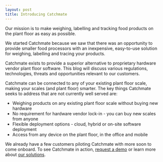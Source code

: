 ```yaml
---
layout: post
title: Introducing Catchmate
---
```


Our mission is to make weighing, labelling and tracking food products on the plant floor as easy as possible.

We started Catchmate because we saw that there was an opportunity to provide smaller food processors with an inexpensive, easy-to-use solution for weighing, labelling and tracing your products.

Catchmate exists to provide a superior alternative to proprietary hardware vendor plant floor software. This blog will discuss various regulations, technologies, threats and opportunities relevant to our customers.

Catchmate can be connected to any of your existing plant floor scale, making your scales (and plant floor) smarter. The key things Catchmate seeks to address that are not currently well served are:

- Weighing products on any existing plant floor scale without buying new hardware
- No requirement for hardware vendor lock-in - you can buy new scales from anyone
- Flexible deployment options - cloud, hybrid or on-site software deployment
- Access from any device on the plant floor, in the office and mobile

We already have a few customers piloting Catchmate with more soon to come onboard. To see Catchmate in action, [request a demo](mailto:hello@catchmate.ca?Subject=Catchmate%20Demo) or learn more about [our solutions](https://catchmate.ca/#solution).
